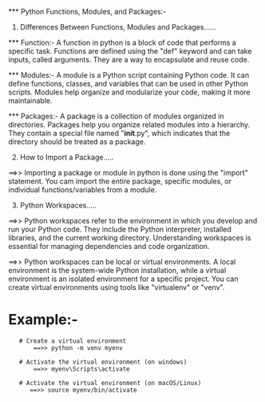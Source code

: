 

*** Python Functions, Modules, and Packages:-

1. Differences Between Functions, Modules and Packages......

*** Function:- A function in python is a block of code that performs a specific task.
               Functions are defined using the "def" keyword and can take inputs,
               called arguments. They are a way to encapsulate and reuse code.

*** Modules:-  A module is a Python script containing Python code. It can define 
               functions, classes, and variables that can be used in other Python scripts. Modules help organize and modularize your code, making it more maintainable.

*** Packages:- A package is a collection of modules organized in directories. Packages 
               help you organize related modules into a hierarchy. They contain a special
               file named "__init__.py", which indicates that the directory should
               be treated as a package.


2. How to Import a Package.....

==>> Importing a package or module in python is done using the "import" statement.
     You cam import the entire package, specific modules, or individual functions/variables
     from a module.


3. Python Workspaces.....

==>> Python workspaces refer to the environment in which you develop and run your Python 
     code. They include the Python interpreter, installed libraries, and the current working directory. Understanding workspaces is essential for managing dependencies and code organization.

==>> Python workspaces can be local or virtual environments. A local environment is the 
     system-wide Python installation, while a virtual environment is an isolated environment for a specific project. You can create virtual environments using tools like "virtualenv" or "venv".

# Example:-
      
       # Create a virtual environment
           ==>> python -m venv myenv

       # Activate the virtual environment (on windows)
           ==>> myenv\Scripts\activate

       # Activate the virtual environment (on macOS/Linux)
          ==>> source myenv/bin/activate

           

